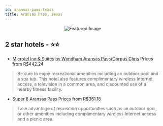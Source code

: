 ```yaml
---
id: aransas-pass-texas
title: Aransas Pass, Texas
---
```


<center><img src="https://i.travelapi.com/hotels/2000000/1280000/1276800/1276767/31412740_z.jpg" alt="Featured Image" /></center>


##  2 star hotels - ⭐️⭐️

-    [Microtel Inn & Suites by Wyndham Aransas Pass/Corpus Chris](https://us.hurb.com/hotels/aransas-pass/microtel-inn-suites-by-wyndham-aransas-pass-corpus-chris-JNP-JP761465?cmp=18055) Prices from R$442.24
   > Be sure to enjoy recreational amenities including an outdoor pool and a spa tub. This hotel also features complimentary wireless Internet access, a television in a common area, and discounted use of a nearby fitness facility.
-    [Super 8 Aransas Pass](https://us.hurb.com/hotels/aransas-pass/super-8-aransas-pass-JNP-JP074775?cmp=18055) Prices from R$361.18
   > Take advantage of recreation opportunities such as an outdoor pool, or other amenities including complimentary wireless Internet access and a picnic area.
